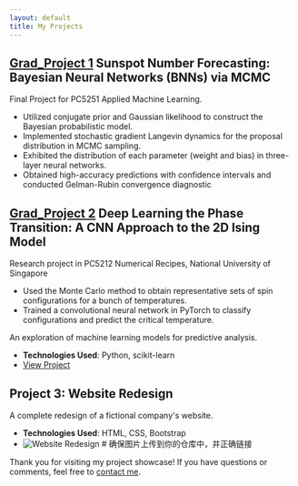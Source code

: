 ```yaml
---
layout: default
title: My Projects
---
```


## [Grad_Project 1](https://ningsy1024.github.io/NINGSY-pages/Projects/Bayesian%20Neural%20Networks%20via%20Langevin%20MCMC.html) Sunspot Number Forecasting: Bayesian Neural Networks (BNNs) via MCMC

Final Project for PC5251 Applied Machine Learning.

-	Utilized conjugate prior and Gaussian likelihood to construct the Bayesian probabilistic model.
-	Implemented stochastic gradient Langevin dynamics for the proposal distribution in MCMC sampling.
-	Exhibited the distribution of each parameter (weight and bias) in three-layer neural networks.
-	Obtained high-accuracy predictions with confidence intervals and conducted Gelman-Rubin convergence diagnostic


## [Grad_Project 2](https://ningsy1024.github.io/NINGSY-pages/Projects/Deep%20Learning%20the%20Phase%20Transition.html) Deep Learning the Phase Transition: A CNN Approach to the 2D Ising Model
 
Research project in PC5212 Numerical Recipes, National University of Singapore

-	Used the Monte Carlo method to obtain representative sets of spin configurations for a bunch of temperatures.
-	Trained a convolutional neural network in PyTorch to classify configurations and predict the critical temperature.

An exploration of machine learning models for predictive analysis.

- **Technologies Used**: Python, scikit-learn
- [View Project](https://yourgithubpage.com/project2)

## Project 3: Website Redesign

A complete redesign of a fictional company's website.

- **Technologies Used**: HTML, CSS, Bootstrap
- ![Website Redesign](/path/to/image.png)  # 确保图片上传到你的仓库中，并正确链接

Thank you for visiting my project showcase! If you have questions or comments, feel free to [contact me](mailto:your-email@example.com).



